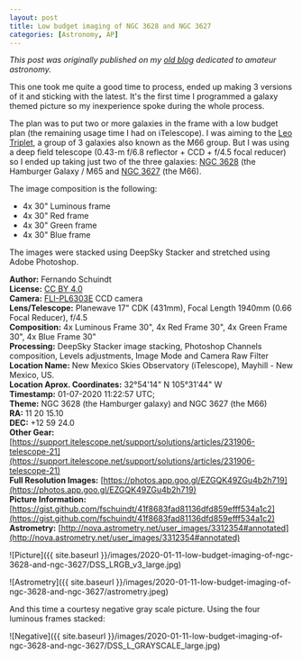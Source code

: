 ```yaml
---
layout: post
title: Low budget imaging of NGC 3628 and NGC 3627
categories: [Astronomy, AP]
---
```


*This post was originally published on my [old blog](https://boredprogrammer.postach.io/post/low-budget-imaging-of-ngc-3628-and-ngc-3627) dedicated to amateur astronomy.*

This one took me quite a good time to process, ended up making 3 versions of it and sticking with the latest. It's the first time I programmed a galaxy themed picture so my inexperience spoke during the whole process.

The plan was to put two or more galaxies in the frame with a low budget plan (the remaining usage time I had on iTelescope). I was aiming to the [Leo Triplet](https://en.wikipedia.org/wiki/Leo_Triplet), a group of 3 galaxies also known as the M66 group. But I was using a deep field telescope (0.43-m f/6.8 reflector + CCD + f/4.5 focal reducer) so I ended up taking just two of the three galaxies: [NGC 3628](https://en.wikipedia.org/wiki/NGC_3628) (the Hamburger Galaxy / M65 and [NGC 3627](https://en.wikipedia.org/wiki/Messier_66) (the M66).

The image composition is the following:

- 4x 30" Luminous frame
- 4x 30" Red frame
- 4x 30" Green frame
- 4x 30" Blue frame

The images were stacked using DeepSky Stacker and stretched using Adobe Photoshop.

**Author:** Fernando Schuindt  
**License:** [CC BY 4.0](https://creativecommons.org/licenses/by/4.0/)  
**Camera:** [FLI-PL6303E](http://www.flicamera.com/spec_sheets/PL6303.pdf) CCD camera  
**Lens/Telescope:** Planewave 17" CDK (431mm), Focal Length 1940mm (0.66 Focal Reducer), f/4.5  
**Composition:** 4x Luminous Frame 30", 4x Red Frame 30", 4x Green Frame 30", 4x Blue Frame 30"  
**Processing:** DeepSky Stacker image stacking, Photoshop Channels composition, Levels adjustments, Image Mode and Camera Raw Filter  
**Location Name:** New Mexico Skies Observatory (iTelescope), Mayhill - New Mexico, US.  
**Location Aprox. Coordinates:** 32°54'14" N 105°31'44" W﻿  
**Timestamp:** 01-07-2020 11:22:57 UTC;  
**Theme:** NGC 3628 (the Hamburger galaxy) and NGC 3627 (the M66)  
**RA:** 11 20 15.10  
**DEC:** +12 59 24.0  
**Other Gear:** [https://support.itelescope.net/support/solutions/articles/231906-telescope-21](https://support.itelescope.net/support/solutions/articles/231906-telescope-21)  
**Full Resolution Images:** [https://photos.app.goo.gl/EZGQK49ZGu4b2h719](https://photos.app.goo.gl/EZGQK49ZGu4b2h719)  
**Picture Information:** [https://gist.github.com/fschuindt/41f8683fad81136dfd859efff534a1c2](https://gist.github.com/fschuindt/41f8683fad81136dfd859efff534a1c2)  
**Astrometry:** [http://nova.astrometry.net/user_images/3312354#annotated](http://nova.astrometry.net/user_images/3312354#annotated)  

![Picture]({{ site.baseurl }}/images/2020-01-11-low-budget-imaging-of-ngc-3628-and-ngc-3627/DSS_LRGB_v3_large.jpg)

![Astrometry]({{ site.baseurl }}/images/2020-01-11-low-budget-imaging-of-ngc-3628-and-ngc-3627/astrometry.jpeg)

And this time a courtesy negative gray scale picture. Using the four luminous frames stacked:

![Negative]({{ site.baseurl }}/images/2020-01-11-low-budget-imaging-of-ngc-3628-and-ngc-3627/DSS_L_GRAYSCALE_large.jpg)
